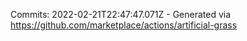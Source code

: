 Commits: 2022-02-21T22:47:47.071Z - Generated via https://github.com/marketplace/actions/artificial-grass
<br>
